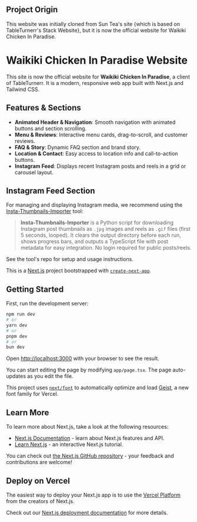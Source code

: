 ## Project Origin

This website was initially cloned from Sun Tea's site {which is based on TableTurnerr's Stack Website}, but it is now the official website for Waikiki Chicken In Paradise.

# Waikiki Chicken In Paradise Website

This site is now the official website for **Waikiki Chicken In Paradise**, a client of TableTurnerr. It is a modern, responsive web app built with Next.js and Tailwind CSS.

## Features & Sections

- **Animated Header & Navigation**: Smooth navigation with animated buttons and section scrolling.
- **Menu & Reviews**: Interactive menu cards, drag-to-scroll, and customer reviews.
- **FAQ & Story**: Dynamic FAQ section and brand story.
- **Location & Contact**: Easy access to location info and call-to-action buttons.
- **Instagram Feed**: Displays recent Instagram posts and reels in a grid or carousel layout.

## Instagram Feed Section

For managing and displaying Instagram media, we recommend using the [Insta-Thumbnails-Importer](https://github.com/Hashaam101/Insta-Thumbnails-Importer) tool:

> **Insta-Thumbnails-Importer** is a Python script for downloading Instagram post thumbnails as `.jpg` images and reels as `.gif` files (first 5 seconds, looped). It clears the output directory before each run, shows progress bars, and outputs a TypeScript file with post metadata for easy integration. No login required for public posts/reels.

See the tool's repo for setup and usage instructions.

This is a [Next.js](https://nextjs.org) project bootstrapped with [`create-next-app`](https://nextjs.org/docs/app/api-reference/cli/create-next-app).

## Getting Started

First, run the development server:

```bash
npm run dev
# or
yarn dev
# or
pnpm dev
# or
bun dev
```

Open [http://localhost:3000](http://localhost:3000) with your browser to see the result.

You can start editing the page by modifying `app/page.tsx`. The page auto-updates as you edit the file.

This project uses [`next/font`](https://nextjs.org/docs/app/building-your-application/optimizing/fonts) to automatically optimize and load [Geist](https://vercel.com/font), a new font family for Vercel.

## Learn More

To learn more about Next.js, take a look at the following resources:

- [Next.js Documentation](https://nextjs.org/docs) - learn about Next.js features and API.
- [Learn Next.js](https://nextjs.org/learn) - an interactive Next.js tutorial.

You can check out [the Next.js GitHub repository](https://github.com/vercel/next.js) - your feedback and contributions are welcome!

## Deploy on Vercel

The easiest way to deploy your Next.js app is to use the [Vercel Platform](https://vercel.com/new?utm_medium=default-template&filter=next.js&utm_source=create-next-app&utm_campaign=create-next-app-readme) from the creators of Next.js.

Check out our [Next.js deployment documentation](https://nextjs.org/docs/app/building-your-application/deploying) for more details.
